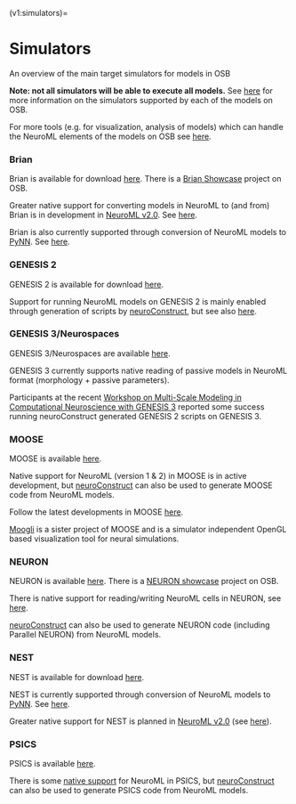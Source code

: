 (v1:simulators)=
# Simulators

An overview of the main target simulators for models in OSB

**Note: not all simulators will be able to execute all models.** See [here](/status) for more information on the simulators supported by each of the models on OSB.

For more tools (e.g. for visualization, analysis of models) which can handle the NeuroML elements of the models on OSB see [here](http://www.neuroml.org/tool_support.php).

### Brian

Brian is available for download [here](http://briansimulator.org). There is a [Brian Showcase](http://www.opensourcebrain.org/projects/brianshowcase) project on OSB. 

Greater native support for converting models in NeuroML to (and from) Brian is in development in [NeuroML v2.0](http:///www.neuroml.org/neuroml2). See [here](https://github.com/NeuroML/org.neuroml.export/blob/development/src/main/java/org/neuroml/export/brian/BrianWriter.java).

Brian is also currently supported through conversion of NeuroML models to [PyNN](http://neuralensemble.org/trac/PyNN). See [here](http://www.neuroml.org/pynn).

### GENESIS 2

GENESIS 2 is available for download [here](http://genesis-sim.org/project/genesis).

Support for running NeuroML models on GENESIS 2 is mainly enabled through generation of scripts by [neuroConstruct](http://www.opensourcebrain.org/docs#Using_neuroConstruct_Based_Projects), but see also [here](http://www.neuroml.org/tool_support.php#GENESIS).

### GENESIS 3/Neurospaces

GENESIS 3/Neurospaces are available [here](http://neurospaces.sourceforge.net).

GENESIS 3 currently supports native reading of passive models in NeuroML format (morphology + passive parameters).

Participants at the recent [Workshop on Multi-Scale Modeling in Computational Neuroscience with GENESIS 3](http://www.gradschool.uni-luebeck.de/index.php?id=377) reported some success running neuroConstruct generated GENESIS 2 scripts on GENESIS 3.

### MOOSE

MOOSE is available [here](http://moose.sourceforge.net).

Native support for NeuroML (version 1 & 2) in MOOSE is in active development, but [neuroConstruct](http://www.opensourcebrain.org/docs#Using_neuroConstruct_Based_Projects) can also be used to generate MOOSE code from NeuroML models.

Follow the latest developments in MOOSE [here](http://moose.svn.sourceforge.net/viewvc/moose/moose).

[Moogli](http://moose.ncbs.res.in/moogli/) is a sister project of MOOSE and is a simulator independent OpenGL based visualization tool for neural simulations.

### NEURON

NEURON is available [here](http://www.neuron.yale.edu/neuron). There is a [NEURON showcase](http://www.opensourcebrain.org/projects/neuronshowcase) project on OSB.

There is native support for reading/writing NeuroML cells in NEURON, see [here](http://www.neuroml.org/neuron_tools.php).

[neuroConstruct](http://www.opensourcebrain.org/docs#Using_neuroConstruct_Based_Projects) can also be used to generate NEURON code (including Parallel NEURON) from NeuroML models.

### NEST

NEST is available for download [here](http://www.nest-initiative.org).

NEST is currently supported through conversion of NeuroML models to [PyNN](http://neuralensemble.org/trac/PyNN). See [here](http://www.neuroml.org/pynn).

Greater native support for NEST is planned in [NeuroML v2.0](http:///www.neuroml.org/neuroml2) (see [here](https://github.com/NeuroML/org.neuroml.export/blob/development/src/main/java/org/neuroml/export/nest/NestWriter.java)).

### PSICS

PSICS is available [here](http://www.psics.org).

There is some [native support](http://www.psics.org/neuroml/index.html) for NeuroML in PSICS, but [neuroConstruct](http://www.opensourcebrain.org/docs#Using_neuroConstruct_Based_Projects) can also be used to generate PSICS code from NeuroML models.
